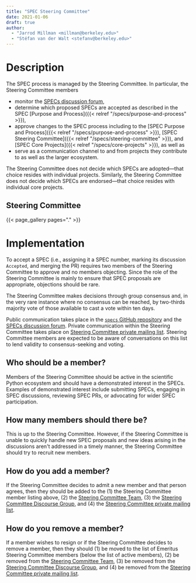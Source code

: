 ```yaml
---
title: "SPEC Steering Committee"
date: 2021-01-06
draft: true
author:
  - "Jarrod Millman <millman@berkeley.edu>"
  - "Stéfan van der Walt <stefanv@berkeley.edu>"
---
```


# Description

The SPEC process is managed by the Steering Committee.
In particular, the Steering Committee members

- monitor the
  [SPECs discussion forum](https://discuss.scientific-python.org/c/specs/6),
- determine which proposed SPECs are accepted as described in the SPEC
  [Purpose and Process]({{< relref "/specs/purpose-and-process" >}}),
- approve changes to the SPEC process including to the
  [SPEC Purpose and Process]({{< relref "/specs/purpose-and-process" >}}),
  [SPEC Steering Committee]({{< relref "/specs/steering-committee" >}}), and
  [SPEC Core Projects]({{< relref "/specs/core-projects" >}}), as well as
- serve as a communication channel to and from projects they contribute to as
  well as the larger ecosystem.

The Steering Committee does not decide which SPECs are adopted—that
choice resides with individual projects.
Similarly, the Steering Committee does not decide which SPECs are endorsed—that
choice resides with individual core projects.

## Steering Committee

{{< page_gallery pages="." >}}

# Implementation

To accept a SPEC (i.e., assigning it a SPEC number, marking its discussion `Accepted`, and merging the PR)
requires two members of the Steering Committee to approve and no members objecting.
Since the role of the Steering Committee is mainly to ensure that SPEC proposals are
appropriate, objections should be rare.

The Steering Committee makes decisions through group consensus and, in the very rare instance
where no consensus can be reached, by two-thirds majority vote of those
available to cast a vote within ten days.

Public communication takes place in the
[`specs` GitHub repository](https://github.com/scientific-python/specs/)
and the [SPECs discussion forum](https://discuss.scientific-python.org/c/specs/6).
Private communication within the Steering Committee takes place on
[Steering Committee private mailing list](https://groups.io/g/spec-steering-committee/).
Steering Committee members are expected to be aware of conversations on this list to lend validity
to consensus-seeking and voting.

## Who should be a member?

Members of the Steering Committee should be active in the scientific Python ecosystem and
should have a demonstrated interest in the SPECs.
Examples of demonstrated interest include submitting SPECs, engaging in SPEC
discussions, reviewing SPEC PRs, or advocating for wider SPEC participation.

## How many members should there be?

This is up to the Steering Committee.
However, if the Steering Committee is unable to quickly handle new SPEC proposals and new ideas arising
in the discussions aren't addressed in a timely manner, the Steering Committee should try to
recruit new members.

## How do you add a member?

If the Steering Committee decides to admit a new member and that person agrees,
then they should be added to the
(1) the Steering Committee member listing above,
(2) the [Steering Committee Team](https://github.com/orgs/scientific-python/teams/spec-steering-committee/members),
(3) the [Steering Committee Discourse Group](https://discuss.scientific-python.org/g/SSC), and
(4) the [Steering Committee private mailing list](https://groups.io/g/spec-steering-committee/members).

## How do you remove a member?

If a member wishes to resign or if the Steering Committee decides to remove a member,
then they should
(1) be moved to the list of Emeritus Steering Committee members (below the list of active members),
(2) be removed from the
[Steering Committee Team](https://github.com/orgs/scientific-python/teams/spec-steering-committee/members),
(3) be removed from the
[Steering Committee Discourse Group](https://discuss.scientific-python.org/g/SSC), and
(4) be removed from the [Steering Committee private mailing list](https://groups.io/g/spec-steering-committee/members).

